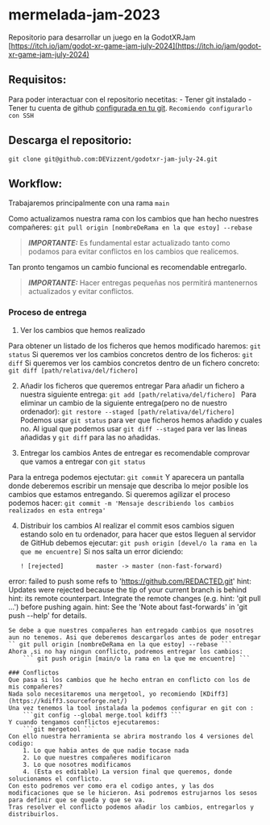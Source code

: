 # mermelada-jam-2023
Repositorio para desarrollar un juego en la GodotXRJam
[https://itch.io/jam/godot-xr-game-jam-july-2024](https://itch.io/jam/godot-xr-game-jam-july-2024)
## Requisitos:
Para poder interactuar con el repositorio necetitas:
	- Tener git instalado
	- Tener tu cuenta de github [configurada en tu git](https://docs.github.com/en/get-started/quickstart/set-up-git#setting-up-git). `Recomiendo configurarlo con SSH`

## Descarga el repositorio:
``` git clone git@github.com:DEVizzent/godotxr-jam-july-24.git ```

## Workflow:
	
Trabajaremos principalmente con una rama `main`

Como actualizamos nuestra rama con los cambios que han hecho nuestres compañeres:
	``` git pull origin [nombreDeRama en la que estoy] --rebase ```
> **_IMPORTANTE:_**  Es fundamental estar actualizado tanto como podamos para evitar conflictos en los cambios que realicemos.

Tan pronto tengamos un cambio funcional es recomendable entregarlo. 
> **_IMPORTANTE:_**  Hacer entregas pequeñas nos permitirá mantenernos actualizados y evitar conflictos.

### Proceso de entrega

1. Ver los cambios que hemos realizado

Para obtener un listado de los ficheros que hemos modificado haremos:
	``` git status ```
Si queremos ver los cambios concretos dentro de los ficheros:
	``` git diff ```
Si queremos ver los cambios concretos dentro de un fichero concreto:
	``` git diff [path/relativa/del/fichero] ```

2. Añadir los ficheros que queremos entregar
Para añadir un fichero a nuestra siguiente entrega:
	```git add [path/relativa/del/fichero] ```
Para eliminar un cambio de la siguiente entrega(pero no de nuestro ordenador):
	```git restore --staged [path/relativa/del/fichero] ```
Podemos usar `git status` para ver que ficheros hemos añadido y cuales no. Al igual que podemos usar `git diff --staged` para ver las lineas añadidas y `git diff` para las no añadidas.

3. Entregar los cambios
Antes de entregar es recomendable comprovar que vamos a entregar con `git status`

Para la entrega podemos ejectutar:
	``` git commit ```
Y aparecera un pantalla donde deberemos escribir un mensaje que describa lo mejor posible los cambios que estamos entregando. Si queremos agilizar el proceso podemos hacer:
	``` git commit -m 'Mensaje describiendo los cambios realizados en esta entrega' ```
	
4. Distribuir los cambios
Al realizar el commit esos cambios siguen estando solo en tu ordenador, para hacer que estos lleguen al servidor de GitHub debemos ejecutar:
	``` git push origin [devel/o la rama en la que me encuentre] ```
Si nos salta un error diciendo:
	```
	! [rejected]         master -> master (non-fast-forward)
error: failed to push some refs to 'https://github.com/REDACTED.git'
hint: Updates were rejected because the tip of your current branch is behind
hint: its remote counterpart. Integrate the remote changes (e.g.
hint: 'git pull ...') before pushing again.
hint: See the 'Note about fast-forwards' in 'git push --help' for details.
```
Se debe a que nuestres compañeres han entregado cambios que nosotres aun no tenemos. Asi que deberemos descargarlos antes de poder entregar
`` git pull origin [nombreDeRama en la que estoy] --rebase ```
Ahora ,si no hay ningun conflicto, podremos entregar los cambios:
	``` git push origin [main/o la rama en la que me encuentre] ```
	
### Conflictos
Que pasa si los cambios que he hecho entran en conflicto con los de mis compañeres?
Nada solo necesitaremos una mergetool, yo recomiendo [KDiff3](https://kdiff3.sourceforge.net/)
Una vez tenemos la tool instalada la podemos configurar en git con :
	```git config --global merge.tool kdiff3 ```
Y cuando tengamos conflictos ejecutaremos:
	```git mergetool ``` 
Con ello nuestra herramienta se abrira mostrando los 4 versiones del codigo:
	1. Lo que habia antes de que nadie tocase nada
	2. Lo que nuestres compañeres modificaron
	3. Lo que nosotres modificamos
	4. (Esta es editable) La version final que queremos, donde solucionamos el conflicto.
Con esto podremos ver como era el codigo antes, y las dos modificaciones que se le hicieron. Asi podremos estrujarnos los sesos para definir que se queda y que se va.
Tras resolver el conflicto podemos añadir los cambios, entregarlos y distribuirlos.

